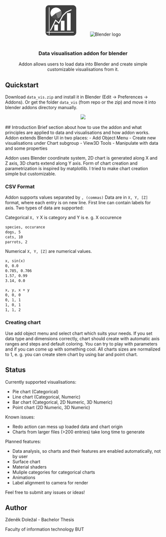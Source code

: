 <p align="center">
    <img src="media/logo.png" alt="Addon logo" height="100px" style="padding-right: 20px;">
    <img src="https://download.blender.org/branding/blender_logo_socket.png" alt="Blender logo" width="200px" style="padding-left: 20px; padding-bottom: 20px;">
</p>
<h3 align="center">
    Data visualisation addon for blender
</h3>
<p align="center">
Addon allows users to load data into Blender and create simple customizable visualisations from it.
</p>

## Quickstart
Download `data_vis.zip` and install it in Blender (Edit -> Preferences -> Addons). Or get the folder `data_vis` (from repo or the zip) and move it into blender addons directory manually.
<p align="center">
    <img src="media/video_4.gif" height="480px">
</p>
## Introduction
Brief section about how to use the addon and what principles are applied to data and visualisations and how addon works. Addon extends Blender UI in two places:
- Add Object Menu - Create new visualisations under Chart subgroup
- View3D Tools - Manipulate with data and some properties

Addon uses Blender coordinate system, 2D chart is generated along X and Z axis, 3D charts extend along Y axis. Form of chart creation and parametrization is inspired by matplotlib. I tried to make chart creation simple but customizable. 

### CSV Format
Addon supports values separated by `, (commas)`
Data are in `X, Y, [Z]` format, where each entry is on new line. First line can contain labels for axis.
Two types of data are supported:

Categorical `X, Y` X is category and Y is e. g. X occurence 
```
species, occurance
dogs, 5
cats, 10
parrots, 2
```
Numerical `X, Y, [Z]` are numerical values.
```
x, sin(x)
0, 0.0
0.785, 0.706
1.57, 0.99
3.14, 0.0
```

```
x, y, x + y
0, 0, 0
0, 1, 1
1, 0, 1
1, 1, 2
```

### Creating chart
Use add object menu and select chart which suits your needs. If you set data type and dimensions correctly, chart should create with automatic axis ranges and steps and default coloring. You can try to play with parameters and if you can come up with something cool.
All charts sizes are normalized to 1, e. g. you can create stem chart by using bar and point chart.   

## Status
Currently supported visualisations:
- Pie chart (Categorical)
- Line chart (Categorical, Numeric)
- Bar chart (Categorical, 2D Numeric, 3D Numeric)
- Point chart (2D Numeric, 3D Numeric)


Known issues:
- Redo action can mess up loaded data and chart origin
- Charts from larger files (>200 entries) take long time to generate

Planned features:
- Data analysis, so charts and their features are enabled automatically, not by user
- Surface chart
- Material shaders
- Muliple categories for categorical charts
- Animations
- Label alignment to camera for render

Feel free to submit any issues or ideas!

## Author
Zdeněk Doležal - Bachelor Thesis

Faculty of information technology BUT
